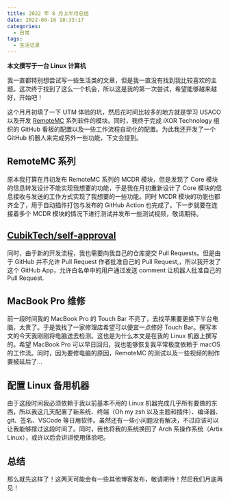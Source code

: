 ```yaml
---
title: 2022 年 8 月上半月总结
date: 2022-08-16 18:33:17
categories:
  - 日常
tags:
  - 生活记录
---
```


**本文撰写于一台 Linux 计算机**

我一直都特别想尝试写一些生活类的文章，但是我一直没有找到我比较喜欢的主题。这次终于找到了这么一个机会，所以这是我的第一次尝试，希望能够越来越好，开始吧！

<!-- more -->

这个月月初填了一下 UTM 体验的坑，然后花时间比较多的地方就是学习 USACO 以及开发 [RemoteMC](https://github.com/iXORTech/RemoteMC-Core) 系列软件的模块。同时，我终于完成 iXOR Technology 组织的 GitHub 看板的配置以及一些工作流程自动化的配置。为此我还开发了一个 GitHub 机器人来完成另外一些功能，下文会提到。

## RemoteMC 系列

原本我打算在月初发布 RemoteMC 系列的 MCDR 模块，但是发现了 Core 模块的信息转发设计不能实现我想要的功能，于是我在月初重新设计了 Core 模块的信息接收与发送的工作方式实现了我想要的一些功能。同时 MCDR 模块的功能也都齐全了，用于自动插件打包与发布的 GitHub Action 也完成了。下一步就要在连接着多个 MCDR 模块的情况下进行测试并发布一些测试视频，敬请期待。

## [CubikTech/self-approval](https://github.com/CubikTech/self-approval)

同时，由于新的开发流程，我也需要向我自己的仓库提交 Pull Requests。但是由于 GitHub 并不允许 Pull Request 作者批准自己的 Pull Request,，所以我开发了这个 GitHub App，允许白名单中的用户通过发送 comment 让机器人批准自己的 Pull Request.

## MacBook Pro 维修

前一段时间我的 MacBook Pro 的 Touch Bar 不亮了，去找苹果要更换下半台电脑，太贵了。于是我找了一家修理店希望可以便宜一点修好 Touch Bar。撰写本文的今天我刚刚将电脑送去检测。这也是为什么本文是在我的 Linux 机器上撰写的。希望 MacBook Pro 可以早日回归，我也能够恢复我平常极度依赖于 macOS 的工作流。同时，因为要修电脑的原因，RemoteMC 的测试以及一些视频的制作要被延后了...

## 配置 Linux 备用机器

由于这段时间我必须依赖于我以前基本不用的 Linux 机器完成几乎所有要做的东西，所以我这几天配置了新系统、终端（Oh my zsh 以及主题和插件）、编译器、git、签名、VSCode 等日用软件。虽然还有一些小问题没有解决，不过应该可以让我能够撑过这段时间了。同时，我也将我的系统换回了 Arch 系操作系统（Artix Linux），或许以后会讲讲使用体验吧。

## 总结

那么就先这样了！这两天可能会有一些其他博客发布，敬请期待！然后我们月底再见！

